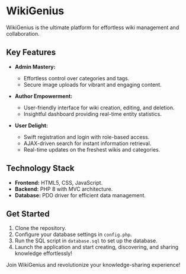 # WikiGenius

WikiGenius is the ultimate platform for effortless wiki management and collaboration.

## Key Features

- **Admin Mastery:**
  - Effortless control over categories and tags.
  - Secure image uploads for vibrant and engaging content.

- **Author Empowerment:**
  - User-friendly interface for wiki creation, editing, and deletion.
  - Insightful dashboard providing real-time entity statistics.

- **User Delight:**
  - Swift registration and login with role-based access.
  - AJAX-driven search for instant information retrieval.
  - Real-time updates on the freshest wikis and categories.

## Technology Stack

- **Frontend:** HTML5, CSS, JavaScript.
- **Backend:** PHP 8 with MVC architecture.
- **Database:** PDO driver for efficient data management.

## Get Started

1. Clone the repository.
2. Configure your database settings in `config.php`.
3. Run the SQL script in `database.sql` to set up the database.
4. Launch the application and start creating, discovering, and sharing knowledge effortlessly!

Join WikiGenius and revolutionize your knowledge-sharing experience!
